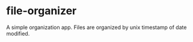 # file-organizer
A simple organization app. Files are organized by unix timestamp of date modified.
